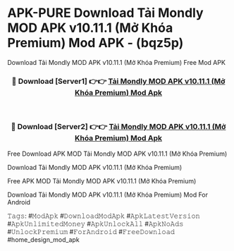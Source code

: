# APK-PURE Download Tải Mondly MOD APK v10.11.1 (Mở Khóa Premium) Mod APK - (bqz5p)
Download Tải Mondly MOD APK v10.11.1 (Mở Khóa Premium) Free Mod APK

<div align="center">
<h3>🔴 Download [Server1] 👉👉 <a href="https://apk-comot.site?title=Tải_Mondly_MOD_APK_v10.11.1_(Mở_Khóa_Premium)">Tải Mondly MOD APK v10.11.1 (Mở Khóa Premium) Mod Apk</a></h3><br>

<h3>🔴 Download [Server2] 👉👉 <a href="https://apk-comot.site?title=Tải_Mondly_MOD_APK_v10.11.1_(Mở_Khóa_Premium)">Tải Mondly MOD APK v10.11.1 (Mở Khóa Premium) Mod Apk</a></h3>
</div>


Free Download APK MOD Tải Mondly MOD APK v10.11.1 (Mở Khóa Premium)

Download Tải Mondly MOD APK v10.11.1 (Mở Khóa Premium) 

Free APK MOD Tải Mondly MOD APK v10.11.1 (Mở Khóa Premium) 

Download Tải Mondly MOD APK v10.11.1 (Mở Khóa Premium) Mod For Android

𝚃𝚊𝚐𝚜: #𝙼𝚘𝚍𝙰𝚙𝚔 #𝙳𝚘𝚠𝚗𝚕𝚘𝚊𝚍𝙼𝚘𝚍𝙰𝚙𝚔 #𝙰𝚙𝚔𝙻𝚊𝚝𝚎𝚜𝚝𝚅𝚎𝚛𝚜𝚒𝚘𝚗 #𝙰𝚙𝚔𝚄𝚗𝚕𝚒𝚖𝚒𝚝𝚎𝚍𝙼𝚘𝚗𝚎𝚢 #𝙰𝚙𝚔𝚄𝚗𝚕𝚘𝚌𝚔𝙰𝚕𝚕 #𝙰𝚙𝚔𝙽𝚘𝙰𝚍𝚜 #𝚄𝚗𝚕𝚘𝚌𝚔𝙿𝚛𝚎𝚖𝚒𝚞𝚖 #𝙵𝚘𝚛𝙰𝚗𝚍𝚛𝚘𝚒𝚍 #𝙵𝚛𝚎𝚎𝙳𝚘𝚠𝚗𝚕𝚘𝚊𝚍 #home_design_mod_apk